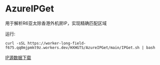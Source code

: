 # AzureIPGet

用于解析R6亚太除香港外机房IP，实现精确匹配区域

运行:
```
curl -sSL https://worker-long-field-f675.qq0mjpmkt9z.workers.dev/HXHGTS/AzureIPGet/main/IPGet.sh | bash
```

[IP源数据下载](https://www.microsoft.com/en-us/download/details.aspx?id=56519)
